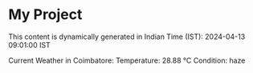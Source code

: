 # My Project

This content is dynamically generated in Indian Time (IST): 2024-04-13 09:01:00 IST


Current Weather in Coimbatore:
Temperature: 28.88 °C
Condition: haze
